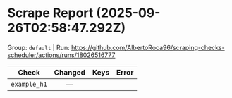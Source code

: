 # Scrape Report (2025-09-26T02:58:47.292Z)

Group: `default`  |  Run: https://github.com/AlbertoRoca96/scraping-checks-scheduler/actions/runs/18026516777

| Check | Changed | Keys | Error |
|---|:---:|:--|:--|
| `example_h1` | — |  |  |
